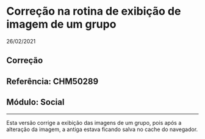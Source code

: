 # Correção na rotina de exibição de imagem de um grupo
26/02/2021
## Correção
## Referência: CHM50289
## Módulo: Social
***

Esta versão corrige a exibição das imagens de um grupo, pois após a alteração da imagem, a antiga estava ficando salva no cache do navegador.